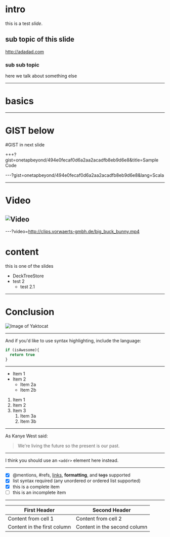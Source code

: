 <!-- $theme: default -->

# intro
this is a test *slide*.
## sub topic of this slide
<http://adadad.com>
### sub sub topic
here we talk about something else

---
<!-- page_number: true -->

# basics

---
# GIST below

#GIST in next slide

+++?gist=onetapbeyond/494e0fecaf0d6a2aa2acadfb8eb9d6e8&title=Sample Code

---?gist=onetapbeyond/494e0fecaf0d6a2aa2acadfb8eb9d6e8&lang=Scala

---
# Video
![Video](https://www.youtube.com/embed/mkiDkkdGGAQ)
---
---?video=http://clips.vorwaerts-gmbh.de/big_buck_bunny.mp4

# content
this is one of the slides
- DeckTreeStore
- test 2
  - test 2.1
---
# Conclusion
![Image of Yaktocat](https://octodex.github.com/images/yaktocat.png)

---
And if you'd like to use syntax highlighting, include the language:

```javascript
if (isAwesome){
  return true
}
```
---
* Item 1
* Item 2
  * Item 2a
  * Item 2b


1. Item 1
1. Item 2
1. Item 3
   1. Item 3a
   1. Item 3b

---
As Kanye West said:

> We're living the future so
> the present is our past.
>
---
I think you should use an
`<addr>` element here instead.

---
- [x] @mentions, #refs, [links](), **formatting**, and <del>tags</del> supported
- [x] list syntax required (any unordered or ordered list supported)
- [x] this is a complete item
- [ ] this is an incomplete item

---
First Header | Second Header
------------ | -------------
Content from cell 1 | Content from cell 2
Content in the first column | Content in the second column
